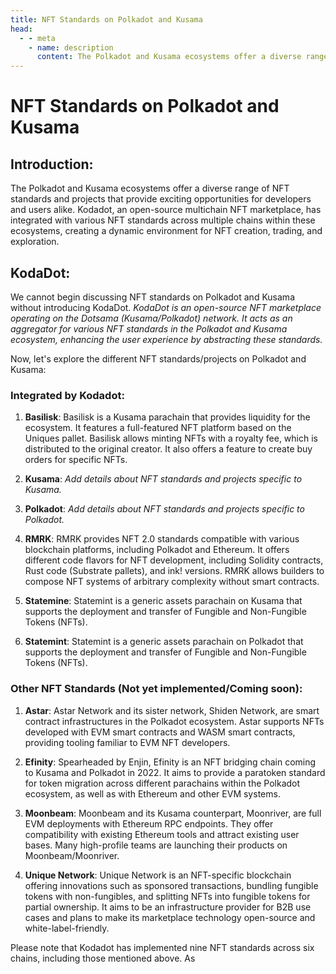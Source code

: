 ```yaml
---
title: NFT Standards on Polkadot and Kusama
head:
  - - meta
    - name: description
      content: The Polkadot and Kusama ecosystems offer a diverse range of NFT standards and projects that provide exciting opportunities for developers and users alike. Kodadot, an open-source multichain NFT marketplace, has integrated with various NFT standards across multiple chains within these ecosystems, creating a dynamic environment for NFT creation, trading, and exploration. Learn about the different NFT standards and projects on Polkadot and Kusama, including Basilisk, RMRK, Statemint, Astar, Efinity, Moonbeam, and Unique Network, and how Kodadot has implemented nine NFT standards across six chains.
---
```


# **NFT Standards on Polkadot and Kusama**

## Introduction:
The Polkadot and Kusama ecosystems offer a diverse range of NFT standards and projects that provide exciting opportunities for developers and users alike. Kodadot, an open-source multichain NFT marketplace, has integrated with various NFT standards across multiple chains within these ecosystems, creating a dynamic environment for NFT creation, trading, and exploration.

## **KodaDot**:
We cannot begin discussing NFT standards on Polkadot and Kusama without introducing KodaDot. *KodaDot is an open-source NFT marketplace operating on the Dotsama (Kusama/Polkadot) network. It acts as an aggregator for various NFT standards in the Polkadot and Kusama ecosystem, enhancing the user experience by abstracting these standards.*

Now, let's explore the different NFT standards/projects on Polkadot and Kusama:

### Integrated by Kodadot:

1. **Basilisk**: Basilisk is a Kusama parachain that provides liquidity for the ecosystem. It features a full-featured NFT platform based on the Uniques pallet. Basilisk allows minting NFTs with a royalty fee, which is distributed to the original creator. It also offers a feature to create buy orders for specific NFTs.

2. **Kusama**: *Add details about NFT standards and projects specific to Kusama.*

3. **Polkadot**: *Add details about NFT standards and projects specific to Polkadot.*

4. **RMRK**: RMRK provides NFT 2.0 standards compatible with various blockchain platforms, including Polkadot and Ethereum. It offers different code flavors for NFT development, including Solidity contracts, Rust code (Substrate pallets), and ink! versions. RMRK allows builders to compose NFT systems of arbitrary complexity without smart contracts.

5. **Statemine**: Statemint is a generic assets parachain on Kusama that supports the deployment and transfer of Fungible and Non-Fungible Tokens (NFTs).

6. **Statemint**: Statemint is a generic assets parachain on Polkadot that supports the deployment and transfer of Fungible and Non-Fungible Tokens (NFTs).

### Other NFT Standards (Not yet implemented/Coming soon):

1. **Astar**: Astar Network and its sister network, Shiden Network, are smart contract infrastructures in the Polkadot ecosystem. Astar supports NFTs developed with EVM smart contracts and WASM smart contracts, providing tooling familiar to EVM NFT developers.

2. **Efinity**: Spearheaded by Enjin, Efinity is an NFT bridging chain coming to Kusama and Polkadot in 2022. It aims to provide a paratoken standard for token migration across different parachains within the Polkadot ecosystem, as well as with Ethereum and other EVM systems.

3. **Moonbeam**: Moonbeam and its Kusama counterpart, Moonriver, are full EVM deployments with Ethereum RPC endpoints. They offer compatibility with existing Ethereum tools and attract existing user bases. Many high-profile teams are launching their products on Moonbeam/Moonriver.

4. **Unique Network**: Unique Network is an NFT-specific blockchain offering innovations such as sponsored transactions, bundling fungible tokens with non-fungibles, and splitting NFTs into fungible tokens for partial ownership. It aims to be an infrastructure provider for B2B use cases and plans to make its marketplace technology open-source and white-label-friendly.

Please note that Kodadot has implemented nine NFT standards across six chains, including those mentioned above. As